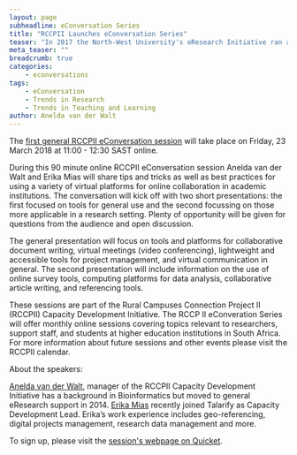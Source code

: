 ```yaml
---
layout: page
subheadline: eConversation Series
title: "RCCPII Launches eConversation Series"
teaser: "In 2017 the North-West University's eResearch Initiative ran a series of online conversations where students and staff could learn about and discuss trends in academia and research. The sessions were very popular and RCCPII decided to follow up by running one online eConversation per month to discuss topics relevant to support staff, researchers, lecturers and students at South African academic and research institutions."
meta_teaser: ""
breadcrumb: true
categories:
    - econversations
tags:
    - eConversation
    - Trends in Research
    - Trends in Teaching and Learning
author: Anelda van der Walt
---
```


The [first general RCCPII eConversation session](http://qkt.io/econversations-Mar18) will take place on Friday, 23 March 2018 at 11:00 - 12:30 SAST online.

During this 90 minute online RCCPII eConversation session Anelda van der Walt and Erika Mias will share tips and tricks as well as best practices for using a variety of virtual platforms for online collaboration in academic institutions. The conversation will kick off with two short presentations: the first focused on tools for general use and the second focussing on those more applicable in a research setting. Plenty of opportunity will be given for questions from the audience and open discussion. 

The general presentation will focus on tools and platforms for collaborative document writing, virtual meetings (video conferencing), lightweight and accessible tools for project management, and virtual communication in general. The second presentation will include information on the use of online survey tools, computing platforms for data analysis, collaborative article writing, and referencing tools. 

These sessions are part of the Rural Campuses Connection Project II (RCCPII) Capacity Development Initiative. The RCCP II eConveration Series will offer monthly online sessions covering topics relevant to researchers, support staff, and students at higher education institutions in South Africa. For more information about future sessions and other events please visit the RCCPII calendar.
 
About the speakers: 

[Anelda van der Walt](https://twitter.com/aneldavdw), manager of the RCCPII Capacity Development Initiative has a background in Bioinformatics but moved to general eResearch support in 2014. [Erika Mias](https://twitter.com/erikamias) recently joined Talarify as Capacity Development Lead. Erika’s work experience includes geo-referencing, digital projects management, research data management and more. 

To sign up, please visit the [session's webpage on Quicket](http://qkt.io/econversations-Mar18).
